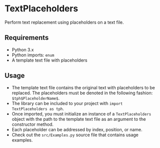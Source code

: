 
# TextPlaceholders

Perform text replacement using placeholders on a text file.

## Requirements

- Python 3.x
- Python imports: `enum`
- A template text file with placeholders

## Usage

- The template text file contains the original text with placeholders to be replaced. The placeholders must be denoted in the following fashion: `$tph$PlaceholderName$`.
- The library can be included to your project with `import TextPlaceholders as tph`.
- Once imported, you must initialize an instance of a `TextPlaceholders` object with the path to the template text file as an argument to the constructor method.
- Each placeholder can be addressed by index, position, or name.
- Check out the `src/Examples.py` source file that contains usage examples.
